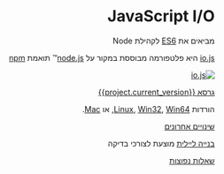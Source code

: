 <div dir="rtl" lang="he">

# JavaScript I/O

מביאים את [ES6](es6.html) לקהילת Node

[io.js](https://github.com/nodejs/io.js)
היא פלטפורמה מבוססת במקור על
[node.js](https://nodejs.org/)&#8482;
תואמת
[npm](https://www.npmjs.com/)

[![io.js](../images/1.0.0.png)](https://iojs.org/dist/v{{project.current_version}}/)

[גרסא {{project.current_version}}](https://iojs.org/dist/v{{project.current_version}}/)

הורדות
[Linux](https://iojs.org/dist/v{{project.current_version}}/iojs-v{{project.current_version}}-linux-x64.tar.xz),
[Win32](https://iojs.org/dist/v{{project.current_version}}/iojs-v{{project.current_version}}-x86.msi), [Win64](https://iojs.org/dist/v{{project.current_version}}/iojs-v{{project.current_version}}-x64.msi),
או
[Mac](https://iojs.org/dist/v{{project.current_version}}/iojs-v{{project.current_version}}.pkg).


[שינויים אחרונים](https://github.com/nodejs/io.js/blob/master/CHANGELOG.md)

[בנייה ליילית](https://iojs.org/download/nightly)
מוצעת לצורכי בדיקה

[שאלות נפוצות](faq.html)
